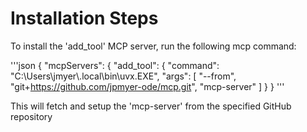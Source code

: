 # Installation Steps

To install the 'add_tool' MCP server, run the following mcp command:

'''json
{
  "mcpServers": {
  "add_tool": {
	"command": "C:\\Users\\jmyer\\.local\\bin\\uvx.EXE",
    "args": [
      "--from",
      "git+https://github.com/jpmyer-ode/mcp.git",
      "mcp-server"
    ]
  }
}
'''

This will fetch and setup the 'mcp-server' from the specified GitHub repository